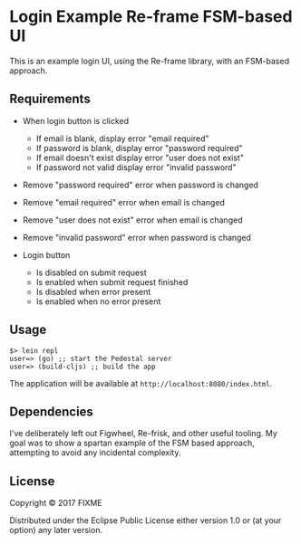 # Login Example Re-frame FSM-based UI

This is an example login UI, using the Re-frame library, with an FSM-based
approach.


## Requirements

* When login button is clicked
  * If email is blank, display error "email required"
  * If password is blank, display error "password required"
  * If email doesn't exist display error "user does not exist"
  * If password not valid display error "invalid password"

* Remove "password required" error when password is changed
* Remove "email required" error when email is changed
* Remove "user does not exist" error when email is changed
* Remove "invalid password" error when password is changed

* Login button
  * Is disabled on submit request
  * Is enabled when submit request finished
  * Is disabled when error present
  * Is enabled when no error present


## Usage

```
$> lein repl
user=> (go) ;; start the Pedestal server
user=> (build-cljs) ;; build the app
```

The application will be available at `http://localhost:8080/index.html`.


## Dependencies

I've deliberately left out Figwheel, Re-frisk, and other useful tooling. My
goal was to show a spartan example of the FSM based approach, attempting to
avoid any incidental complexity.

## License

Copyright © 2017 FIXME

Distributed under the Eclipse Public License either version 1.0 or (at
your option) any later version.
